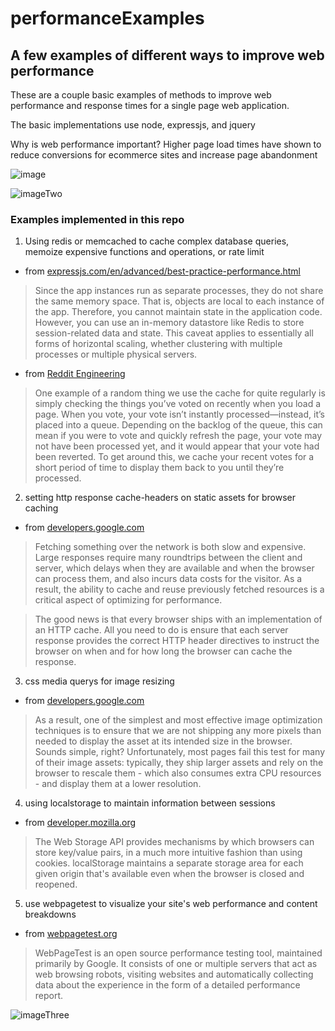 # performanceExamples
## A few examples of different ways to improve web performance

  These are a couple basic examples of methods to improve web performance and response times for a single page web application.

  The basic implementations use node, expressjs, and jquery

  Why is web performance important? Higher page load times have shown to reduce conversions for ecommerce sites and increase page abandonment

  ![image](https://lh6.googleusercontent.com/kFPQshiiVt0Nua6ZHY1Oy5sP7jQFnrdwDjOOfrfiPxPE8fj8QvmMJAaTIFVeSNSGnJQ6gU4HE9S8Mrr-lAkiGoHvqekwVNO04601H1DDv-IEOlbapGKIPL2xTXE_hckqAP_VbI-O)

  ![imageTwo](https://d2av97idjaqjyo.cloudfront.net/wp-content/uploads/files/page-abandonment.png)


### Examples implemented in this repo

1. Using redis or memcached to cache complex database queries, memoize expensive functions and operations, or rate limit

  * from [expressjs.com/en/advanced/best-practice-performance.html](https://expressjs.com/en/advanced/best-practice-performance.html)

   > Since the app instances run as separate processes, they do not share the same memory space. That is, objects are local to each instance of the app. Therefore, you cannot maintain state in the application code. However, you can use an in-memory datastore like Redis to store session-related data and state. This caveat applies to essentially all forms of horizontal scaling, whether clustering with multiple processes or multiple physical servers.

  * from [Reddit Engineering](https://redditblog.com/2017/1/17/caching-at-reddit/)

   > One example of a random thing we use the cache for quite regularly is simply checking the things you’ve voted on recently when you load a page. When you vote, your vote isn’t instantly processed—instead, it’s placed into a queue. Depending on the backlog of the queue, this can mean if you were to vote and quickly refresh the page, your vote may not have been processed yet, and it would appear that your vote had been reverted. To get around this, we cache your recent votes for a short period of time to display them back to you until they’re processed.

2. setting http response cache-headers on static assets for browser caching

  * from [developers.google.com](https://developers.google.com/web/fundamentals/performance/optimizing-content-efficiency/http-caching)

   > Fetching something over the network is both slow and expensive. Large responses require many roundtrips between the client and server, which delays when they are available and when the browser can process them, and also incurs data costs for the visitor. As a result, the ability to cache and reuse previously fetched resources is a critical aspect of optimizing for performance.

   > The good news is that every browser ships with an implementation of an HTTP cache. All you need to do is ensure that each server response provides the correct HTTP header directives to instruct the browser on when and for how long the browser can cache the response.

3. css media querys for image resizing

  * from [developers.google.com](https://developers.google.com/web/fundamentals/performance/optimizing-content-efficiency/image-optimization)

   > As a result, one of the simplest and most effective image optimization techniques is to ensure that we are not shipping any more pixels than needed to display the asset at its intended size in the browser. Sounds simple, right? Unfortunately, most pages fail this test for many of their image assets: typically, they ship larger assets and rely on the browser to rescale them - which also consumes extra CPU resources - and display them at a lower resolution.

4. using localstorage to maintain information between sessions

  * from [developer.mozilla.org](https://developer.mozilla.org/en-US/docs/Web/API/Web_Storage_API)

   > The Web Storage API provides mechanisms by which browsers can store key/value pairs, in a much more intuitive fashion than using cookies.  localStorage maintains a separate storage area for each given origin that's available even when the browser is closed and reopened.

5. use webpagetest to visualize your site's web performance and content breakdowns

  * from [webpagetest.org](webpagetest.org)

  > WebPageTest is an open source performance testing tool, maintained primarily by Google. It consists of one or multiple servers that act as web browsing robots, visiting websites and automatically collecting data about the experience in the form of a detailed performance report.

  ![imageThree](https://blog.keycdn.com/blog/wp-content/uploads/2015/09/webpagetest-report.png)


